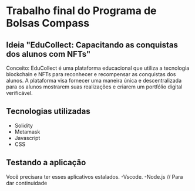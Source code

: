 
# Trabalho final do Programa de Bolsas Compass

## Ideia "EduCollect: Capacitando as conquistas dos alunos com NFTs"
Conceito:
EduCollect é uma plataforma educacional que utiliza a tecnologia blockchain e NFTs para reconhecer e recompensar as conquistas dos alunos. A plataforma visa fornecer uma maneira única e descentralizada para os alunos mostrarem suas realizações e criarem um portfólio digital verificável.


## Tecnologias utilizadas
- Solidity
- Metamask
- Javascript
- CSS

## Testando a aplicação
Você precisara ter esses aplicativos estalados.
-Vscode.
-Node.js
// Para dar continuidade 
